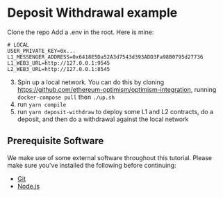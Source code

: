# Deposit Withdrawal example

Clone the repo
Add a .env  in the root. Here is mine: 
```
# LOCAL
USER_PRIVATE_KEY=0x...
L1_MESSENGER_ADDRESS=0x6418E5Da52A3d7543d393ADD3Fa98B0795d27736
L1_WEB3_URL=http://127.0.0.1:9545
L2_WEB3_URL=http://127.0.0.1:8545
```
3. Spin up a local network. You can do this by cloning https://github.com/ethereum-optimism/optimism-integration, running `docker-compose pull` then `./up.sh`
4. run `yarn compile`
5. run `yarn deposit-withdraw`  to deploy some L1 and L2 contracts, do a deposit, and then do a withdrawal against the local network



## Prerequisite Software
We make use of some external software throughout this tutorial.
Please make sure you've installed the following before continuing:

- [Git](https://git-scm.com/book/en/v2/Getting-Started-Installing-Git)
- [Node.js](https://nodejs.org/en/download/)

